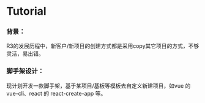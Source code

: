 # Tutorial

### 背景：
R3的发展历程中，新客户/新项目的创建方式都是采用copy其它项目的方式，不够灵活，易出错。

### 脚手架设计：
现计划开发一款脚手架，基于某项目/基板等模板去自定义新建项目，如vue 的 vue-cli、react 的 react-create-app 等。
